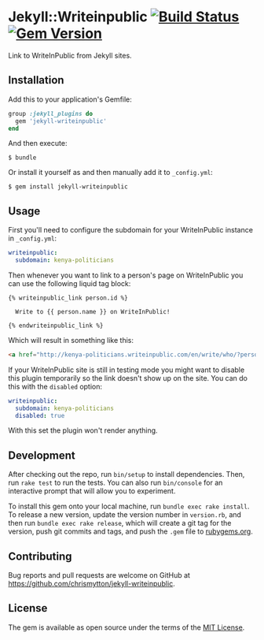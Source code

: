 # Jekyll::Writeinpublic [![Build Status](https://travis-ci.org/everypolitician/jekyll-writeinpublic.svg?branch=master)](https://travis-ci.org/everypolitician/jekyll-writeinpublic) [![Gem Version](https://badge.fury.io/rb/jekyll-writeinpublic.svg)](https://badge.fury.io/rb/jekyll-writeinpublic)

Link to WriteInPublic from Jekyll sites.

## Installation

Add this to your application's Gemfile:

```ruby
group :jekyll_plugins do
  gem 'jekyll-writeinpublic'
end
```

And then execute:

    $ bundle

Or install it yourself as and then manually add it to `_config.yml`:

    $ gem install jekyll-writeinpublic

## Usage

First you'll need to configure the subdomain for your WriteInPublic instance in `_config.yml`:

```yaml
writeinpublic:
  subdomain: kenya-politicians
```

Then whenever you want to link to a person's page on WriteInPublic you can use the following liquid tag block:

```liquid
{% writeinpublic_link person.id %}

  Write to {{ person.name }} on WriteInPublic!

{% endwriteinpublic_link %}
```

Which will result in something like this:

```html
<a href="http://kenya-politicians.writeinpublic.com/en/write/who/?person_id=person/123abc">Write to Bob on WriteInPublic!</a>
```

If your WriteInPublic site is still in testing mode you might want to disable this plugin temporarily so the link doesn't show up on the site. You can do this with the `disabled` option:

```yaml
writeinpublic:
  subdomain: kenya-politicians
  disabled: true
```

With this set the plugin won't render anything.

## Development

After checking out the repo, run `bin/setup` to install dependencies. Then, run `rake test` to run the tests. You can also run `bin/console` for an interactive prompt that will allow you to experiment.

To install this gem onto your local machine, run `bundle exec rake install`. To release a new version, update the version number in `version.rb`, and then run `bundle exec rake release`, which will create a git tag for the version, push git commits and tags, and push the `.gem` file to [rubygems.org](https://rubygems.org).

## Contributing

Bug reports and pull requests are welcome on GitHub at https://github.com/chrismytton/jekyll-writeinpublic.

## License

The gem is available as open source under the terms of the [MIT License](http://opensource.org/licenses/MIT).
